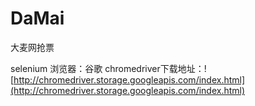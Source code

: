 # DaMai
大麦网抢票

selenium
  浏览器：谷歌
  chromedriver下载地址：![http://chromedriver.storage.googleapis.com/index.html](http://chromedriver.storage.googleapis.com/index.html)  
